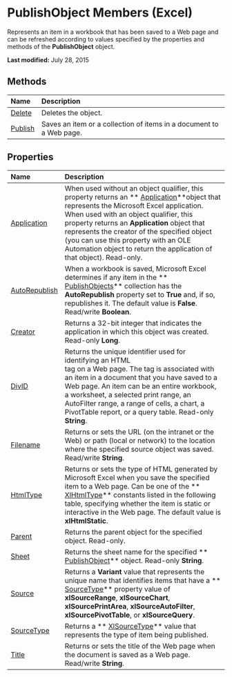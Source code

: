 
# PublishObject Members (Excel)
Represents an item in a workbook that has been saved to a Web page and can be refreshed according to values specified by the properties and methods of the  **PublishObject** object.

 **Last modified:** July 28, 2015


## Methods



|**Name**|**Description**|
|:-----|:-----|
| [Delete](c774e567-e7e6-4a0f-508b-4b2ad4a5e40b.md)|Deletes the object.|
| [Publish](3bb70102-c440-8e49-1734-d72945324d5c.md)|Saves an item or a collection of items in a document to a Web page.|

## Properties



|**Name**|**Description**|
|:-----|:-----|
| [Application](1463e2bd-98ea-7391-0762-cc362af9856c.md)|When used without an object qualifier, this property returns an  ** [Application](19b73597-5cf9-4f56-8227-b5211f657f6f.md)**object that represents the Microsoft Excel application. When used with an object qualifier, this property returns an  **Application** object that represents the creator of the specified object (you can use this property with an OLE Automation object to return the application of that object). Read-only.|
| [AutoRepublish](edf5579f-eb70-85d3-de5d-1ae229359898.md)|When a workbook is saved, Microsoft Excel determines if any item in the  ** [PublishObjects](33ad393e-5ab6-2531-5e5b-42930fc596c0.md)** collection has the **AutoRepublish** property set to **True** and, if so, republishes it. The default value is **False**. Read/write  **Boolean**.|
| [Creator](9f579e1f-3943-e116-bbe4-3ef58dc9179e.md)|Returns a 32-bit integer that indicates the application in which this object was created. Read-only  **Long**.|
| [DivID](a60bb113-e04f-7de7-98f0-3ddb0e51dcdc.md)|Returns the unique identifier used for identifying an HTML <DIV> tag on a Web page. The tag is associated with an item in a document that you have saved to a Web page. An item can be an entire workbook, a worksheet, a selected print range, an AutoFilter range, a range of cells, a chart, a PivotTable report, or a query table. Read-only  **String**.|
| [Filename](bd0a4a76-62b8-95bc-37d3-efc1249f9bc8.md)|Returns or sets the URL (on the intranet or the Web) or path (local or network) to the location where the specified source object was saved. Read/write  **String**.|
| [HtmlType](16eb28e2-6535-7c44-ad8b-92078d44452a.md)|Returns or sets the type of HTML generated by Microsoft Excel when you save the specified item to a Web page. Can be one of the  ** [XlHtmlType](1eb7246a-ca31-f468-0a75-363af7100e98.md)** constants listed in the following table, specifying whether the item is static or interactive in the Web page. The default value is **xlHtmlStatic**.|
| [Parent](7cf20c96-55d7-9bc6-453f-ec75d33e0651.md)|Returns the parent object for the specified object. Read-only.|
| [Sheet](37aedf9e-01e1-0790-d141-6d2490e3eab2.md)|Returns the sheet name for the specified  ** [PublishObject](da719d86-b65b-3bbd-c0fc-8b3113777540.md)** object. Read-only **String**.|
| [Source](2f8ca565-91f1-9636-d0c2-f5988c176ddb.md)|Returns a  **Variant** value that represents the unique name that identifies items that have a ** [SourceType](4d22915d-c5a3-c06f-85dc-3c6394644cec.md)** property value of **xlSourceRange**,  **xlSourceChart**,  **xlSourcePrintArea**,  **xlSourceAutoFilter**,  **xlSourcePivotTable**, or  **xlSourceQuery**.|
| [SourceType](4d22915d-c5a3-c06f-85dc-3c6394644cec.md)|Returns a  ** [XlSourceType](d2effec0-3c7b-4347-99c0-0044c7471555.md)** value that represents the type of item being published.|
| [Title](3e8eae5c-62f5-3d72-2c27-ff5107153adc.md)|Returns or sets the title of the Web page when the document is saved as a Web page. Read/write  **String**.|
